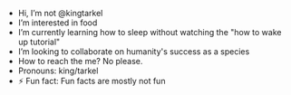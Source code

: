 - Hi, I’m not @kingtarkel
- I’m interested in food
- I’m currently learning how to sleep without watching the "how to wake up tutorial"
- I’m looking to collaborate on humanity's success as a species
- How to reach the me? No please.
- Pronouns: king/tarkel
- ⚡ Fun fact: Fun facts are mostly not fun

<!---
kingtarkel/kingtarkel is a ✨ special ✨ repository because its `README.md` (this file) appears on your GitHub profile.
You can click the Preview link to take a look at your changes.
--->
